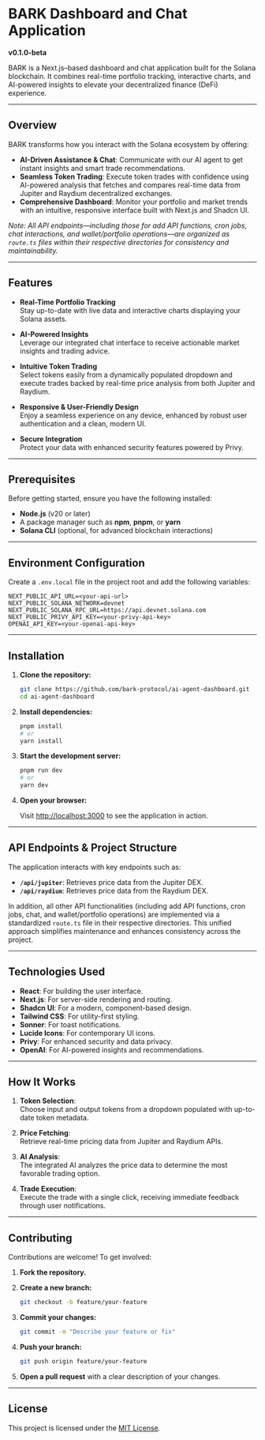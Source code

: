 # BARK Dashboard and Chat Application  
**v0.1.0-beta**

BARK is a Next.js–based dashboard and chat application built for the Solana blockchain. It combines real-time portfolio tracking, interactive charts, and AI-powered insights to elevate your decentralized finance (DeFi) experience.

---

## Overview

BARK transforms how you interact with the Solana ecosystem by offering:

- **AI-Driven Assistance & Chat**: Communicate with our AI agent to get instant insights and smart trade recommendations.
- **Seamless Token Trading**: Execute token trades with confidence using AI-powered analysis that fetches and compares real-time data from Jupiter and Raydium decentralized exchanges.
- **Comprehensive Dashboard**: Monitor your portfolio and market trends with an intuitive, responsive interface built with Next.js and Shadcn UI.

*Note: All API endpoints—including those for add API functions, cron jobs, chat interactions, and wallet/portfolio operations—are organized as `route.ts` files within their respective directories for consistency and maintainability.*

---

## Features

- **Real-Time Portfolio Tracking**  
  Stay up-to-date with live data and interactive charts displaying your Solana assets.

- **AI-Powered Insights**  
  Leverage our integrated chat interface to receive actionable market insights and trading advice.

- **Intuitive Token Trading**  
  Select tokens easily from a dynamically populated dropdown and execute trades backed by real-time price analysis from both Jupiter and Raydium.

- **Responsive & User-Friendly Design**  
  Enjoy a seamless experience on any device, enhanced by robust user authentication and a clean, modern UI.

- **Secure Integration**  
  Protect your data with enhanced security features powered by Privy.

---

## Prerequisites

Before getting started, ensure you have the following installed:

- **Node.js** (v20 or later)
- A package manager such as **npm**, **pnpm**, or **yarn**
- **Solana CLI** (optional, for advanced blockchain interactions)

---

## Environment Configuration

Create a `.env.local` file in the project root and add the following variables:

```env
NEXT_PUBLIC_API_URL=<your-api-url>
NEXT_PUBLIC_SOLANA_NETWORK=devnet
NEXT_PUBLIC_SOLANA_RPC_URL=https://api.devnet.solana.com
NEXT_PUBLIC_PRIVY_API_KEY=<your-privy-api-key>
OPENAI_API_KEY=<your-openai-api-key>
```

---

## Installation

1. **Clone the repository:**

   ```bash
   git clone https://github.com/bark-protocol/ai-agent-dashboard.git
   cd ai-agent-dashboard
   ```

2. **Install dependencies:**

   ```bash
   pnpm install
   # or
   yarn install
   ```

3. **Start the development server:**

   ```bash
   pnpm run dev
   # or
   yarn dev
   ```

4. **Open your browser:**

   Visit [http://localhost:3000](http://localhost:3000) to see the application in action.

---

## API Endpoints & Project Structure

The application interacts with key endpoints such as:

- **`/api/jupiter`**: Retrieves price data from the Jupiter DEX.
- **`/api/raydium`**: Retrieves price data from the Raydium DEX.

In addition, all other API functionalities (including add API functions, cron jobs, chat, and wallet/portfolio operations) are implemented via a standardized `route.ts` file in their respective directories. This unified approach simplifies maintenance and enhances consistency across the project.

---

## Technologies Used

- **React**: For building the user interface.
- **Next.js**: For server-side rendering and routing.
- **Shadcn UI**: For a modern, component-based design.
- **Tailwind CSS**: For utility-first styling.
- **Sonner**: For toast notifications.
- **Lucide Icons**: For contemporary UI icons.
- **Privy**: For enhanced security and data privacy.
- **OpenAI**: For AI-powered insights and recommendations.

---

## How It Works

1. **Token Selection**:  
   Choose input and output tokens from a dropdown populated with up-to-date token metadata.

2. **Price Fetching**:  
   Retrieve real-time pricing data from Jupiter and Raydium APIs.

3. **AI Analysis**:  
   The integrated AI analyzes the price data to determine the most favorable trading option.

4. **Trade Execution**:  
   Execute the trade with a single click, receiving immediate feedback through user notifications.

---

## Contributing

Contributions are welcome! To get involved:

1. **Fork the repository.**
2. **Create a new branch:**

   ```bash
   git checkout -b feature/your-feature
   ```

3. **Commit your changes:**

   ```bash
   git commit -m "Describe your feature or fix"
   ```

4. **Push your branch:**

   ```bash
   git push origin feature/your-feature
   ```

5. **Open a pull request** with a clear description of your changes.

---

## License

This project is licensed under the [MIT License](LICENSE).
